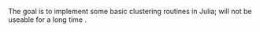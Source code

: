 The goal is to implement some basic clustering routines in Julia; will not be useable for a long time .
